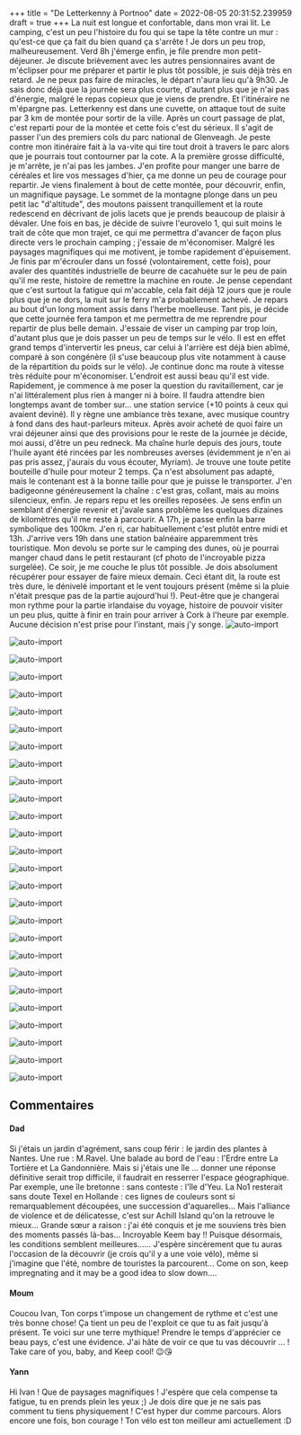 +++
title = "De Letterkenny à Portnoo"
date = 2022-08-05 20:31:52.239959
draft = true
+++
La nuit est longue et confortable, dans mon vrai lit. Le camping, c'est un peu l'histoire du fou qui se tape la tête contre un mur : qu'est-ce que ça fait du bien quand ça s'arrête ! Je dors un peu trop, malheureusement. Verd 8h j'émerge enfin, je file prendre mon petit-déjeuner. Je discute brièvement avec les autres pensionnaires avant de m'éclipser pour me préparer et partir le plus tôt possible, je suis déjà très en retard. Je ne peux pas faire de miracles, le départ n'aura lieu qu'à 9h30. Je sais donc déjà que la journée sera plus courte, d'autant plus que je n'ai pas d'énergie, malgré le repas copieux que je viens de prendre. Et l'itinéraire ne m'épargne pas. Letterkenny est dans une cuvette, on attaque tout de suite par 3 km de montée pour sortir de la ville. Après un court passage de plat, c'est reparti pour de la montée et cette fois c'est du sérieux. Il s'agit de passer l'un des premiers cols du parc national de Glenveagh. Je peste contre mon itinéraire fait à la va-vite qui tire tout droit à travers le parc alors que je pourrais tout contourner par la cote. A la première grosse difficulté, je m'arrête, je n'ai pas les jambes. J'en profite pour manger une barre de céréales et lire vos messages d'hier, ça me donne un peu de courage pour repartir. Je viens finalement à bout de cette montée, pour découvrir, enfin, un magnifique paysage. Le sommet de la montagne plonge dans un peu petit lac "d'altitude", des moutons paissent tranquillement et la route redescend en décrivant de jolis lacets que je prends beaucoup de plaisir à dévaler. Une fois en bas, je décide de suivre l'eurovelo 1, qui suit moins le trait de côte que mon trajet, ce qui me permettra d'avancer de façon plus directe vers le prochain camping ; j'essaie de m'économiser. Malgré les paysages magnifiques qui me motivent, je tombe rapidement d'épuisement. Je finis par m'écrouler dans un fossé (volontairement, cette fois), pour avaler des quantités industrielle de beurre de cacahuète sur le peu de pain qu'il me reste, histoire de remettre la machine en route. Je pense cependant que c'est surtout la fatigue qui m'accable, cela fait déjà 12 jours que je roule plus que je ne dors, la nuit sur le ferry m'a probablement achevé. Je repars au bout d'un long moment assis dans l'herbe moelleuse. Tant pis, je décide que cette journée fera tampon et me permettra de me reprendre pour repartir de plus belle demain. J'essaie de viser un camping par trop loin, d'autant plus que je dois passer un peu de temps sur le vélo. Il est en effet grand temps d'intervertir les pneus, car celui à l'arrière est déjà bien abîmé, comparé à son congénère (il s'use beaucoup plus vite notamment à cause de la répartition du poids sur le vélo). Je continue donc ma route à vitesse très réduite pour m'économiser. L'endroit est aussi beau qu'il est vide. Rapidement, je commence à me poser la question du ravitaillement, car je n'ai littéralement plus rien à manger ni à boire. Il faudra attendre bien longtemps avant de tomber sur... une station service (+10 points à ceux qui avaient deviné). Il y règne une ambiance très texane, avec musique country à fond dans des haut-parleurs miteux. Après avoir acheté de quoi faire un vrai déjeuner ainsi que des provisions pour le reste de la journée je décide, moi aussi, d'être un peu redneck. Ma chaîne hurle depuis des jours, toute l'huile ayant été rincées par les nombreuses averses (évidemment je n'en ai pas pris assez, j'aurais du vous écouter, Myriam). Je trouve une toute petite bouteille d'huile pour moteur 2 temps. Ça n'est absolument pas adapté, mais le contenant est à la bonne taille pour que je puisse le transporter. J'en badigeonne généreusement la chaîne : c'est gras, collant, mais au moins silencieux, enfin. Je repars repu et les oreilles reposées. Je sens enfin un semblant d'énergie revenir et j'avale sans problème les quelques dizaines de kilomètres qu'il me reste à parcourir. A 17h, je passe enfin la barre symbolique des 100km. J'en ri, car habituellement c'est plutôt entre midi et 13h. J'arrive vers 19h dans une station balnéaire apparemment très touristique. Mon devolu se porte sur le camping des dunes, où je pourrai manger chaud dans le petit restaurant (cf photo de l'incroyable pizza surgelée). Ce soir, je me couche le plus tôt possible. Je dois absolument récupérer pour essayer de faire mieux demain. Ceci étant dit, la route est très dure, le dénivelé important et le vent toujours présent (même si la pluie n'était presque pas de la partie aujourd'hui !). Peut-être que je changerai mon rythme pour la partie irlandaise du voyage, histoire de pouvoir visiter un peu plus, quitte à finir en train pour arriver à Cork à l'heure par exemple. Aucune décision n'est prise pour l'instant, mais j'y songe.
![auto-import](https://thumbsnap.com/i/R3dBmckT.jpg)

![auto-import](https://thumbsnap.com/i/a5mnE83j.jpg)

![auto-import](https://thumbsnap.com/i/7hnfnc7S.jpg)

![auto-import](https://thumbsnap.com/i/N6ocLVGi.jpg)

![auto-import](https://thumbsnap.com/i/7yDKoUW4.jpg)

![auto-import](https://thumbsnap.com/i/QTQSbRvs.jpg)

![auto-import](https://thumbsnap.com/i/Kb6jd7LL.jpg)

![auto-import](https://thumbsnap.com/i/oWCekP4L.jpg)

![auto-import](https://thumbsnap.com/i/W86SjNpX.jpg)

![auto-import](https://thumbsnap.com/i/YMjdP4Rf.jpg)

![auto-import](https://thumbsnap.com/i/8acjKjCX.jpg)

![auto-import](https://thumbsnap.com/i/ZggcBRr8.jpg)

![auto-import](https://thumbsnap.com/i/ze89Dpwu.jpg)

![auto-import](https://thumbsnap.com/i/tryxqih2.jpg)

![auto-import](https://thumbsnap.com/i/ZKqio85Q.jpg)

![auto-import](https://thumbsnap.com/i/bLjebKfL.jpg)

![auto-import](https://thumbsnap.com/i/NvnYyzJy.jpg)

![auto-import](https://thumbsnap.com/i/GumnmNpN.jpg)

![auto-import](https://thumbsnap.com/i/evqWQzsi.jpg)

![auto-import](https://thumbsnap.com/i/6cHg3QQd.jpg)

![auto-import](https://thumbsnap.com/i/hLt3QcZR.jpg)

![auto-import](https://thumbsnap.com/i/j8xN8cFB.jpg)

![auto-import](https://thumbsnap.com/i/YHdCpvLy.jpg)

![auto-import](https://thumbsnap.com/i/RBG4ENn5.jpg)

![auto-import](https://thumbsnap.com/i/1g1aYFvn.jpg)

![auto-import](https://thumbsnap.com/i/RMVpqmPU.jpg)

![auto-import](https://thumbsnap.com/i/QioXmcWj.jpg)
## Commentaires
#### Dad
Si j'étais un jardin d'agrément, sans coup férir : le jardin des plantes à Nantes. Une rue : M.Ravel. Une balade au bord de l'eau : l'Erdre entre La Tortière et La Gandonnière. Mais si j'étais une île ... donner une réponse définitive serait trop difficile, il faudrait en resserrer l'espace géographique.
Par exemple, une île bretonne : sans conteste : l'île d'Yeu.
La No1 resterait sans doute Texel en Hollande : ces lignes de couleurs sont si remarquablement découpées, une succession d'aquarelles...
Mais l'alliance de violence et de délicatesse, c'est sur Achill Island qu'on la retrouve le mieux... Grande sœur a raison : j'ai été conquis et je me souviens très bien des moments passés là-bas...
Incroyable Keem bay !!
Puisque désormais, les conditions semblent meilleures......
J'espère sincèrement que tu auras l'occasion de la découvrir (je crois qu'il y a une voie vélo), même si j'imagine que l'été, nombre de touristes la parcourent...
Come on son, keep impregnating and it may be a good idea to slow down....
#### Moum
Coucou Ivan,
Ton corps t'impose un changement de rythme et c'est une très bonne chose! Ça tient un peu de l'exploit ce que tu as fait jusqu'à présent. Te voici sur une terre mythique! Prendre le temps d'apprécier ce beau pays, c'est une évidence. J'ai hâte de voir ce que tu vas découvrir ... ! 
Take care of you, baby, and Keep cool!
😉😘
#### Yann
Hi Ivan ! Que de paysages magnifiques ! 
J'espère que cela compense ta fatigue, tu en prends plein les yeux  ;) 
Je dois dire que je ne sais pas comment tu tiens physiquement ! C'est hyper dur comme parcours. 
Alors encore une fois, bon courage ! Ton vélo est ton meilleur ami actuellement :D
